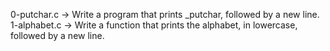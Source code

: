 0-putchar.c -> Write a program that prints _putchar, followed by a new line.
1-alphabet.c -> Write a function that prints the alphabet, in lowercase, followed by a new line.
